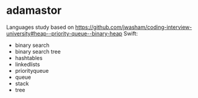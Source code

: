 # adamastor
 Languages study based on https://github.com/jwasham/coding-interview-university#heap--priority-queue--binary-heap
 Swift:
  - binary search
  - binary search tree
  - hashtables
  - linkedlists
  - priorityqueue
  - queue
  - stack
  - tree
  
